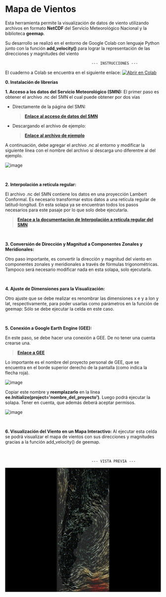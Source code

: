# Mapa de Vientos

Esta herramienta permite la visualización de datos de viento utilizando archivos en formato **NetCDF** del Servicio Meteorológico Nacional y la biblioteca **geemap**.

Su desarrollo se realizó en el entorno de Google Colab con lenguaje Python junto con la función **add_velocity()** para lograr la representación de las direcciones y magnitudes del viento



                                           --- INSTRUCCIONES --- 
El cuaderno a Colab se encuentra en el siguiente enlace:   [![Abrir en Colab](https://colab.research.google.com/assets/colab-badge.svg)](https://colab.research.google.com/drive/1462-vdp6vLfGCKYWRKQBipQ701CkS5AW?usp=sharing)

                                           
**0. Instalación de librerías**


**1. Acceso a los datos del Servicio Meteorológico (SMN):**
El primer paso es obtener el archivo .nc del SMN el cual puede obtener por dos vías
* Directamente de la página del SMN:

  > [**Enlace al acceso de datos del SMN**](https://odp-aws-smn.github.io/documentation_wrf_det/Acceso_a_los_datos/)
  
* Descargando el archivo de ejemplo:
  
  > [**Enlace al archivo de ejemplo**](https://github.com/etengler/MapaVientos/tree/c96c82e8ef1f511c082e9008502a0bc08f9f0187/Archivos)

A continuación, debe agregar el archivo .nc al entorno y modificar la siguiente línea con el nombre del archivo si descarga uno diferentre al del ejemplo. 

![image](https://github.com/user-attachments/assets/841c3288-d8c3-4f77-aee0-476c8188c113)

&nbsp;

**2. Interpolación a retícula regular:**

El archivo .nc del SMN contiene los datos en una proyección Lambert Conformal. Es necesario transformar estos datos a una retícula regular de latitud-longitud.
En esta solapa ya se encuentran todos los pasos necesarios para este pasaje por lo que solo debe ejecutarla. 

  > [**Enlace a la documentacíon de Interpolación a retícula regular del SMN**](https://odp-aws-smn.github.io/documentation_wrf_det/Regrid/)

&nbsp;

**3. Conversión de Dirección y Magnitud a Componentes Zonales y Meridionales:**

Otro paso importante, es convertir la dirección y magnitud del viento en componentes zonales y meridionales a través de fórmulas trigonométricas.
Tampoco será necesario modificar nada en esta solapa, solo ejecutarla.

&nbsp;

**4. Ajuste de Dimensiones para la Visualización:**

Otro ajuste que se debe realizar es renombrar las dimensiones x e y a lon y lat, respectivamente, para poder usarlas como parámetros en la función de geemap:
 Sólo se debe ejecutar la celda en este caso.

&nbsp;

**5. Conexión a Google Earth Engine (GEE):**

En este paso, se debe hacer una conexión a GEE. De no tener una cuenta crearse una. 
 > [**Enlace a GEE**](https://earthengine.google.com/)

Lo importante es el nombre del proyecto personal de GEE, que se encuentra en el borde superior derecho de la pantalla (como indica la flecha roja).

![image](https://github.com/user-attachments/assets/bf8e9322-af6e-4c8f-948f-38db7e6672f6)

Copiar este nombre y **reemplazarlo** en la línea **ee.Initialize(project='nombre_del_proyecto')**. Luego podrá ejecutar la solapa. Tener en cuenta, que además deberá aceptar permisos. 

![image](https://github.com/user-attachments/assets/7a99e4e1-8f2a-4b2a-ab52-d02aac746840)

&nbsp;

**6. Visualización del Viento en un Mapa Interactivo:**
Al ejecutar esta celda se podrá visualizar el mapa de vientos con sus direcciones y magnitudes gracias a la función add_velocity() de geemap. 

&nbsp;

                                           --- VISTA PREVIA ---
                                          
<p align="center">
  <img src="mapaVientos.gif" alt="Gif" width="600" height="400">
</p>

